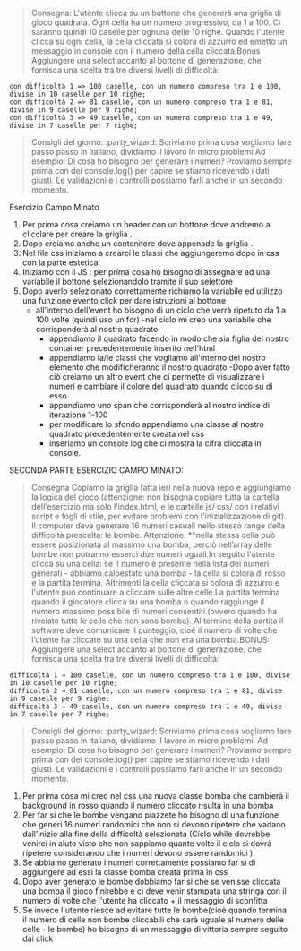> Consegna:
> L'utente clicca su un bottone che genererà una griglia di gioco quadrata. Ogni cella ha un numero progressivo, da 1 a 100. Ci saranno quindi 10 caselle per ognuna delle 10 righe. Quando l'utente clicca su ogni cella, la cella cliccata si colora di azzurro ed emetto un messaggio in console con il numero della cella cliccata.Bonus
> Aggiungere una select accanto al bottone di generazione, che fornisca una scelta tra tre diversi livelli di difficoltà:

    con difficoltà 1 => 100 caselle, con un numero compreso tra 1 e 100, divise in 10 caselle per 10 righe;
    con difficoltà 2 => 81 caselle, con un numero compreso tra 1 e 81, divise in 9 caselle per 9 righe;
    con difficoltà 3 => 49 caselle, con un numero compreso tra 1 e 49, divise in 7 caselle per 7 righe;
> Consigli del giorno:
> :party_wizard: Scriviamo prima cosa vogliamo fare passo passo in italiano, dividiamo il lavoro in micro problemi.Ad esempio: Di cosa ho bisogno per generare i numeri?
> Proviamo sempre prima con dei console.log() per capire se stiamo ricevendo i dati giusti. Le validazioni e i controlli possiamo farli anche in un secondo momento.


Esercizio Campo Minato

1) Per prima cosa creiamo un header con un bottone dove andremo a clicclare per creare la griglia .
2) Dopo creiamo anche un contenitore dove appenade la griglia .
3) Nel file css iniziamo a crearci le classi che aggiungeremo dopo in css con la parte estetica.
4) Iniziamo con il JS : per prima cosa ho bisogno di assegnare ad una variabile il bottone selezionandolo tramite il suo selettore
5) Dopo averlo selezionato correttamente richiamo la variabile ed utilizzo una funzione evento click per dare istruzioni al bottone
    - all'interno dell'event ho bisogno di un ciclo che verrà ripetuto da 1 a 100 volte (quindi uso un for)
        -nel ciclo mi creo una variabile che corrisponderà al nostro quadrato
        - appendiamo il quadrato facendo in modo che sia figlia del nostro container precedentemente inserito nell'html 
        - appendiamo la/le classi che vogliamo all'interno del nostro elemento che modificheranno il nostro quadrato
    -Dopo aver fatto ciò creiamo un altro event che ci permette di visualizzare i numeri e cambiare il colore del quadrato quando clicco su di esso
        - appendiamo uno span che corrisponderà al nostro indice di iterazione 1-100 
        - per modificare lo sfondo appendiamo una classe al nostro quadrato precedentemente creata nel css 
        - inseriamo un console log che ci mostra la cifra cliccata in console.

SECONDA PARTE ESERCIZIO CAMPO MINATO:

> Consegna
> Copiamo la griglia fatta ieri nella nuova repo e aggiungiamo la logica del gioco (attenzione: non bisogna copiare tutta la cartella dell'esercizio ma solo l'index.html, e le cartelle js/ css/ con i relativi script e fogli di stile, per evitare problemi con l'inizializzazione di git).
> Il computer deve generare 16 numeri casuali nello stesso range della difficoltà prescelta: le bombe.
> Attenzione: **nella stessa cella può essere posizionata al massimo una bomba, perciò nell’array delle bombe non potranno esserci due numeri uguali.In seguito l'utente clicca su una cella: se il numero è presente nella lista dei numeri generati - abbiamo calpestato una bomba - la cella si colora di rosso e la partita termina.
> Altrimenti la cella cliccata si colora di azzurro e l'utente può continuare a cliccare sulle altre celle.La partita termina quando il giocatore clicca su una bomba o quando raggiunge il numero massimo possibile di numeri consentiti (ovvero quando ha rivelato tutte le celle che non sono bombe).
> Al termine della partita il software deve comunicare il punteggio, cioè il numero di volte che l’utente ha cliccato su una cella che non era una bomba.BONUS:
> Aggiungere una select accanto al bottone di generazione, che fornisca una scelta tra tre diversi livelli di difficoltà:

    difficoltà 1 ⇒ 100 caselle, con un numero compreso tra 1 e 100, divise in 10 caselle per 10 righe;
    difficoltà 2 ⇒ 81 caselle, con un numero compreso tra 1 e 81, divise in 9 caselle per 9 righe;
    difficoltà 3 ⇒ 49 caselle, con un numero compreso tra 1 e 49, divise in 7 caselle per 7 righe;

> Consigli del giorno: :party_wizard:
> Scriviamo prima cosa vogliamo fare passo passo in italiano, dividiamo il lavoro in micro problemi.
> Ad esempio: Di cosa ho bisogno per generare i numeri? Proviamo sempre prima con dei console.log() per capire se stiamo ricevendo i dati giusti.
> Le validazioni e i controlli possiamo farli anche in un secondo momento.

1) Per prima cosa mi creo nel css una nuova classe bomba che cambierà il background in rosso quando il numero cliccato risulta in una bomba
2) Per far si che le bombe vengano piazzete ho bisogno di una funzione che generi 16 numeri randomici che non si devono ripetere che vadano dall'inizio alla fine della difficoltà selezionata (Ciclo while dovrebbe venirci in aiuto visto che non sappiamo quante volte il ciclo si dovrà ripetere considerando che i numeri devono essere randomici ).
3) Se abbiamo generato i numeri correttamente possiamo far si di aggiungere ad essi la classe bomba creata prima in css
4) Dopo aver generato le bombe dobbiamo far si che se venisse cliccata una bomba il gioco finirebbe e ci deve venir stampata una stringa con il numero di volte che l'utente ha cliccato + il messaggio di sconfitta 
5) Se invece l'utente riesce ad evitare  tutte le bombe(cioè quando termina il numero di celle non bombe cliccabili che sarà uguale al numero delle celle - le bombe) ho bisogno di un messaggio di vittoria sempre seguito dai click 
